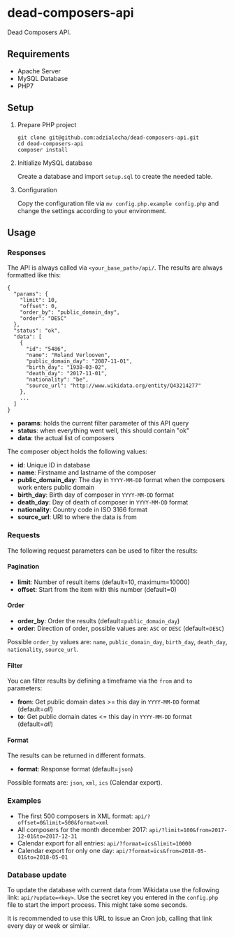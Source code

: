 # dead-composers-api

Dead Composers API.

## Requirements

* Apache Server
* MySQL Database
* PHP7

## Setup

1. Prepare PHP project

    ```
    git clone git@github.com:adzialocha/dead-composers-api.git
    cd dead-composers-api
    composer install
    ```

2. Initialize MySQL database

    Create a database and import `setup.sql` to create the needed table.

3. Configuration

    Copy the configuration file via `mv config.php.example config.php` and change the settings according to your environment.

## Usage

### Responses

The API is always called via `<your_base_path>/api/`. The results are always formatted like this:

```
{
  "params": {
    "limit": 10,
    "offset": 0,
    "order_by": "public_domain_day",
    "order": "DESC"
  },
  "status": "ok",
  "data": [
    {
      "id": "5486",
      "name": "Roland Verlooven",
      "public_domain_day": "2087-11-01",
      "birth_day": "1938-03-02",
      "death_day": "2017-11-01",
      "nationality": "be",
      "source_url": "http://www.wikidata.org/entity/Q43214277"
    },
    ...
  ]
}
```

* **params**: holds the current filter parameter of this API query
* **status**: when everything went well, this should contain "ok"
* **data**: the actual list of composers

The composer object holds the following values:

* **id**: Unique ID in database
* **name**: Firstname and lastname of the composer
* **public_domain_day**: The day in `YYYY-MM-DD` format when the composers work enters public domain
* **birth_day**: Birth day of composer in `YYYY-MM-DD` format
* **death_day**: Day of death of composer in `YYYY-MM-DD` format
* **nationality**: Country code in ISO 3166 format
* **source_url**: URI to where the data is from

### Requests

The following request parameters can be used to filter the results:

#### Pagination

* **limit**: Number of result items (default=10, maximum=10000)
* **offset**: Start from the item with this number (default=0)

#### Order

* **order_by**: Order the results (default=`public_domain_day`)
* **order**: Direction of order, possible values are: `ASC` or `DESC` (default=`DESC`)

Possible `order_by` values are: `name`, `public_domain_day`, `birth_day`, `death_day`, `nationality`, `source_url`.

#### Filter

You can filter results by defining a timeframe via the `from` and `to` parameters:

* **from**: Get public domain dates >= this day in `YYYY-MM-DD` format (default=*all*)
* **to**: Get public domain dates <= this day in `YYYY-MM-DD` format (default=*all*)

#### Format

The results can be returned in different formats.

* **format**: Response format (default=`json`)

Possible formats are: `json`, `xml`, `ics` (Calendar export).

### Examples

* The first 500 composers in XML format: `api/?offset=0&limit=500&format=xml`
* All composers for the month december 2017: `api/?limit=100&from=2017-12-01&to=2017-12-31`
* Calendar export for all entries: `api/?format=ics&limit=10000`
* Calendar export for only one day: `api/?format=ics&from=2018-05-01&to=2018-05-01`

### Database update

To update the database with current data from Wikidata use the following link: `api/?update=<key>`. Use the secret key you entered in the `config.php` file to start the import process. This might take some seconds.

It is recommended to use this URL to issue an Cron job, calling that link every day or week or similar.
